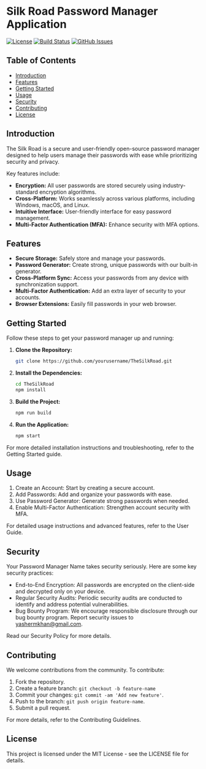 # Silk Road Password Manager Application

[![License](https://img.shields.io/badge/license-MIT-blue.svg)](LICENSE)
[![Build Status](https://travis-ci.org/Yasher201/TheSilkRoad.svg?branch=main)](https://travis-ci.org/Yasher201/TheSilkRoad)
[![GitHub Issues](https://img.shields.io/github/issues/Yasher201/TheSilkRoad.svg)](https://github.com/Yasher201/TheSilkRoad/issues)

## Table of Contents
- [Introduction](#introduction)
- [Features](#features)
- [Getting Started](#getting-started)
- [Usage](#usage)
- [Security](#security)
- [Contributing](#contributing)
- [License](#license)

## Introduction

The Silk Road is a secure and user-friendly open-source password manager designed to help users manage their passwords with ease while prioritizing security and privacy.

Key features include:
- **Encryption:** All user passwords are stored securely using industry-standard encryption algorithms.
- **Cross-Platform:** Works seamlessly across various platforms, including Windows, macOS, and Linux.
- **Intuitive Interface:** User-friendly interface for easy password management.
- **Multi-Factor Authentication (MFA):** Enhance security with MFA options.

## Features

- **Secure Storage:** Safely store and manage your passwords.
- **Password Generator:** Create strong, unique passwords with our built-in generator.
- **Cross-Platform Sync:** Access your passwords from any device with synchronization support.
- **Multi-Factor Authentication:** Add an extra layer of security to your accounts.
- **Browser Extensions:** Easily fill passwords in your web browser.

## Getting Started

Follow these steps to get your password manager up and running:

1. **Clone the Repository:**
   ```bash
   git clone https://github.com/yourusername/TheSilkRoad.git
2. **Install the Dependencies:**
   ```bash
   cd TheSilkRoad
   npm install
3. **Build the Project:**
   ```bash
   npm run build
4. **Run the Application:**
   ```bash
   npm start

For more detailed installation instructions and troubleshooting, refer to the Getting Started guide.

## Usage
1. Create an Account: Start by creating a secure account.
2. Add Passwords: Add and organize your passwords with ease.
3. Use Password Generator: Generate strong passwords when needed.
4. Enable Multi-Factor Authentication: Strengthen account security with MFA.

For detailed usage instructions and advanced features, refer to the User Guide.

## Security
Your Password Manager Name takes security seriously. Here are some key security practices:

* End-to-End Encryption: All passwords are encrypted on the client-side and decrypted only on your device.
* Regular Security Audits: Periodic security audits are conducted to identify and address potential vulnerabilities.
* Bug Bounty Program: We encourage responsible disclosure through our bug bounty program. Report security issues to yashermkhan@gmail.com.


Read our Security Policy for more details.

## Contributing
We welcome contributions from the community. To contribute:

1. Fork the repository.
2. Create a feature branch: ```git checkout -b feature-name```
3. Commit your changes: ```git commit -am 'Add new feature'```.
4. Push to the branch: ```git push origin feature-name```.
5. Submit a pull request.

For more details, refer to the Contributing Guidelines.

## License
This project is licensed under the MIT License - see the LICENSE file for details.

